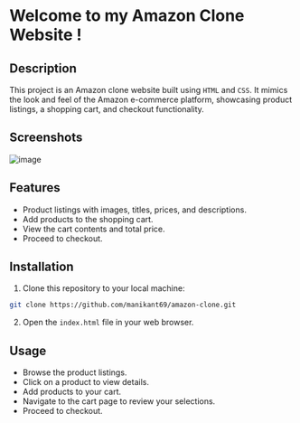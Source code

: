 # Welcome to my Amazon Clone Website !
## Description
This project is an Amazon clone website built using `HTML` and `CSS`. It mimics the look and feel of the Amazon e-commerce platform, showcasing product listings, a shopping cart, and checkout functionality.

## Screenshots
![image](https://github.com/Manikant69/Amazon-clone/assets/100368724/f285062a-1d88-485d-8bf9-267cd7ff6a24)


## Features
- Product listings with images, titles, prices, and descriptions.
- Add products to the shopping cart.
- View the cart contents and total price.
- Proceed to checkout.

## Installation
1. Clone this repository to your local machine:
   
```bash
git clone https://github.com/manikant69/amazon-clone.git
```


2. Open the `index.html` file in your web browser.

## Usage
- Browse the product listings.
- Click on a product to view details.
- Add products to your cart.
- Navigate to the cart page to review your selections.
- Proceed to checkout.


